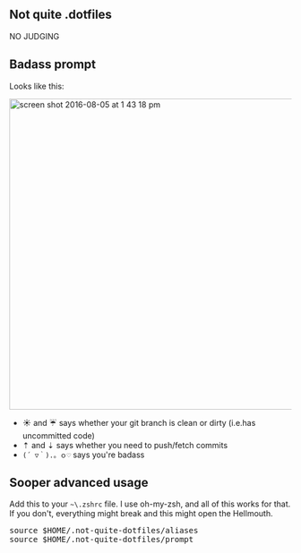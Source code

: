 ## Not quite .dotfiles
NO JUDGING

## Badass prompt
Looks like this:

<img width="556" alt="screen shot 2016-08-05 at 1 43 18 pm" src="https://cloud.githubusercontent.com/assets/1369170/17449967/98033c00-5b12-11e6-9bc4-84e7e5ed5580.png">

- ☀️ and ☔️ says whether your git branch is clean or dirty (i.e.has uncommitted code)
- ⇡ and ⇣ says whether you need to push/fetch commits
- `(´ ▽｀).。ｏ♡` says you're badass

## Sooper advanced usage
Add this to your `~\.zshrc` file. I use oh-my-zsh, and all of this works for that. If you don't, everything might break and this might open the Hellmouth.

<pre>
source $HOME/.not-quite-dotfiles/aliases
source $HOME/.not-quite-dotfiles/prompt
</pre>
